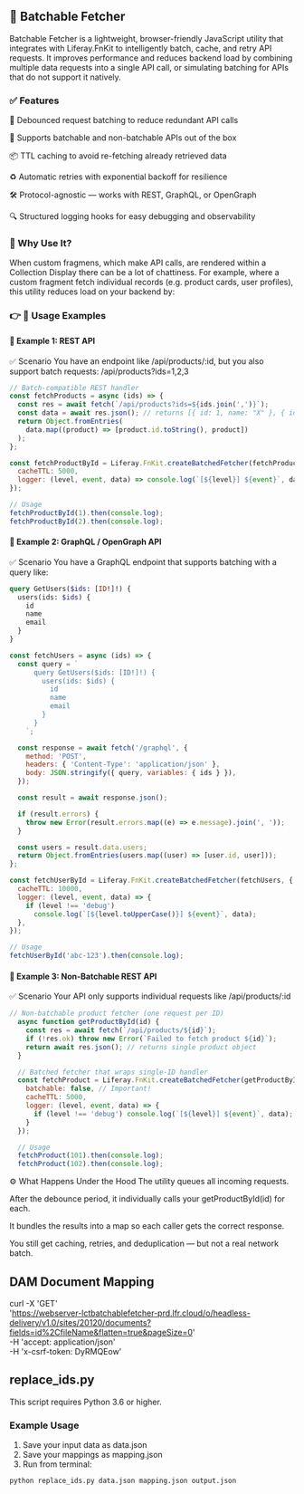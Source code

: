 ## 🔄 Batchable Fetcher

Batchable Fetcher is a lightweight, browser-friendly JavaScript utility that integrates with Liferay.FnKit to intelligently batch, cache, and retry API requests. It improves performance and reduces backend load by combining multiple data requests into a single API call, or simulating batching for APIs that do not support it natively.

### ✅ Features

🔁 Debounced request batching to reduce redundant API calls

🧠 Supports batchable and non-batchable APIs out of the box

📦 TTL caching to avoid re-fetching already retrieved data

♻️ Automatic retries with exponential backoff for resilience

🛠️ Protocol-agnostic — works with REST, GraphQL, or OpenGraph

🔍 Structured logging hooks for easy debugging and observability

### 🚀 Why Use It?

When custom fragmens, which make API calls, are rendered within a Collection Display there can be a lot of chattiness. For example, where a custom fragment fetch individual records (e.g. product cards, user profiles), this utility reduces load on your backend by:

### 👉 📘 Usage Examples

#### 📘 Example 1: REST API

✅ Scenario
You have an endpoint like /api/products/:id, but you also support batch requests: /api/products?ids=1,2,3

```javascript
// Batch-compatible REST handler
const fetchProducts = async (ids) => {
  const res = await fetch(`/api/products?ids=${ids.join(',')}`);
  const data = await res.json(); // returns [{ id: 1, name: "X" }, { id: 2, name: "Y" }]
  return Object.fromEntries(
    data.map((product) => [product.id.toString(), product])
  );
};

const fetchProductById = Liferay.FnKit.createBatchedFetcher(fetchProducts, {
  cacheTTL: 5000,
  logger: (level, event, data) => console.log(`[${level}] ${event}`, data),
});

// Usage
fetchProductById(1).then(console.log);
fetchProductById(2).then(console.log);
```

#### 📘 Example 2: GraphQL / OpenGraph API

✅ Scenario
You have a GraphQL endpoint that supports batching with a query like:

```graphql
query GetUsers($ids: [ID!]!) {
  users(ids: $ids) {
    id
    name
    email
  }
}
```

```javascript
const fetchUsers = async (ids) => {
  const query = `
      query GetUsers($ids: [ID!]!) {
        users(ids: $ids) {
          id
          name
          email
        }
      }
    `;

  const response = await fetch('/graphql', {
    method: 'POST',
    headers: { 'Content-Type': 'application/json' },
    body: JSON.stringify({ query, variables: { ids } }),
  });

  const result = await response.json();

  if (result.errors) {
    throw new Error(result.errors.map((e) => e.message).join(', '));
  }

  const users = result.data.users;
  return Object.fromEntries(users.map((user) => [user.id, user]));
};

const fetchUserById = Liferay.FnKit.createBatchedFetcher(fetchUsers, {
  cacheTTL: 10000,
  logger: (level, event, data) => {
    if (level !== 'debug')
      console.log(`[${level.toUpperCase()}] ${event}`, data);
  },
});

// Usage
fetchUserById('abc-123').then(console.log);
```

#### 📘 Example 3: Non-Batchable REST API

✅ Scenario
Your API only supports individual requests like /api/products/:id

```javascript
// Non-batchable product fetcher (one request per ID)
  async function getProductById(id) {
    const res = await fetch(`/api/products/${id}`);
    if (!res.ok) throw new Error(`Failed to fetch product ${id}`);
    return await res.json(); // returns single product object
  }

  // Batched fetcher that wraps single-ID handler
  const fetchProduct = Liferay.FnKit.createBatchedFetcher(getProductById, {
    batchable: false, // Important!
    cacheTTL: 5000,
    logger: (level, event, data) => {
      if (level !== 'debug') console.log(`[${level}] ${event}`, data);
    }
  });

  // Usage
  fetchProduct(101).then(console.log);
  fetchProduct(102).then(console.log);
```

⚙️ What Happens Under the Hood
The utility queues all incoming requests.

After the debounce period, it individually calls your getProductById(id) for each.

It bundles the results into a map so each caller gets the correct response.

You still get caching, retries, and deduplication — but not a real network batch.

## DAM Document Mapping

curl -X 'GET' \
  'https://webserver-lctbatchablefetcher-prd.lfr.cloud/o/headless-delivery/v1.0/sites/20120/documents?fields=id%2CfileName&flatten=true&pageSize=0' \
  -H 'accept: application/json' \
  -H 'x-csrf-token: DyRMQEow'

## replace_ids.py

This script requires Python 3.6 or higher.

### Example Usage

1. Save your input data as data.json
2. Save your mappings as mapping.json
3. Run from terminal:
``` bash
python replace_ids.py data.json mapping.json output.json
```